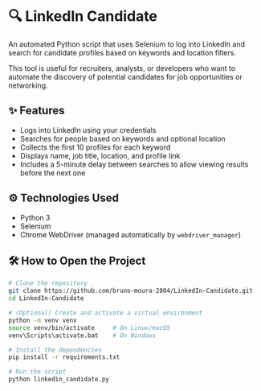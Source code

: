# 🔍 LinkedIn Candidate

An automated Python script that uses Selenium to log into LinkedIn and search for candidate profiles based on keywords and location filters.

This tool is useful for recruiters, analysts, or developers who want to automate the discovery of potential candidates for job opportunities or networking.

## ✨ Features

- Logs into LinkedIn using your credentials
- Searches for people based on keywords and optional location
- Collects the first 10 profiles for each keyword
- Displays name, job title, location, and profile link
- Includes a 5-minute delay between searches to allow viewing results before the next one

## ⚙️ Technologies Used

- Python 3
- Selenium
- Chrome WebDriver (managed automatically by `webdriver_manager`)

## 🛠️ How to Open the Project

```bash
# Clone the repository
git clone https://github.com/bruno-moura-2804/LinkedIn-Candidate.git
cd LinkedIn-Candidate

# (Optional) Create and activate a virtual environment
python -m venv venv
source venv/bin/activate     # On Linux/macOS
venv\Scripts\activate.bat    # On Windows

# Install the dependencies
pip install -r requirements.txt

# Run the script
python linkedin_candidate.py
